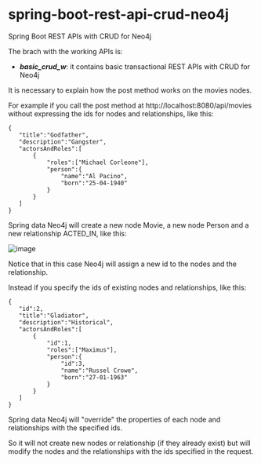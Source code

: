 # spring-boot-rest-api-crud-neo4j
Spring Boot REST APIs with CRUD for Neo4j

The brach with the working APIs is:

- ***basic_crud_w***: it contains basic transactional REST APIs with CRUD for Neo4j

It is necessary to explain how the post method works on the movies nodes. 

For example if you call the post method at http://localhost:8080/api/movies without expressing the ids for nodes and relationships, like this:

```
{
   "title":"Godfather",
   "description":"Gangster",
   "actorsAndRoles":[
       {
           "roles":["Michael Corleone"],
           "person":{
               "name":"Al Pacino",
               "born":"25-04-1940"
           }
       }
   ]
}
```

Spring data Neo4j will create a new node Movie, a new node Person and a new relationship ACTED_IN, like this:

![image](https://github.com/RosarioB/spring-boot-crud-rest-api-neo4j/assets/81154242/77188630-85e2-4bbd-8103-4a4548c4a34f)

Notice that in this case Neo4j will assign a new id to the nodes and the relationship.

Instead if you specify the ids of existing nodes and relationships, like this:

```
{
   "id":2,
   "title":"Gladiator",
   "description":"Historical",
   "actorsAndRoles":[
       {
           "id":1,
           "roles":["Maximus"],
           "person":{
               "id":3,
               "name":"Russel Crowe",
               "born":"27-01-1963"
           }
       }
   ]
}
```

Spring data Neo4j will "override" the properties of each node and relationships with the specified ids. 

So it will not create new nodes or relationship (if they already exist) but will modify the nodes and the relationships with the ids specified in the request.


